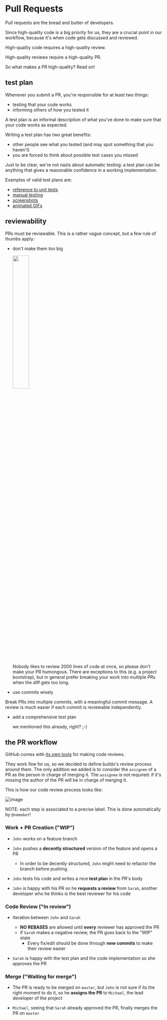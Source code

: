 # Pull Requests

Pull requests are the bread and butter of developers.

Since high-quality code is a big priority for us, they are a crucial point in our workflow, because it's when code gets discussed and reviewed.

High-quality code requires a high-quality review.

High-quality reviews require a high-quality PR.

So what makes a PR high-quality? Read on!

## test plan
Whenever you submit a PR, you're responsible for at least two things:
- testing that your code works
- informing others of how you tested it

A test plan is an informal description of what you've done to make sure that your code works as expected.

Writing a test plan has two great benefits:
- other people see what you tested (and may spot something that you haven't)
- you are forced to think about possible test cases you missed


Just to be clear, we're not nazis about automatic testing: a test plan can be anything that gives a reasonable confidence in a working implementation.

Examples of valid test plans are:
- [reference to unit tests](https://github.omnilab.our.buildo.io/buildo/aliniq/pull/2572)
- [manual testing](https://github.omnilab.our.buildo.io/buildo/aliniq/pull/2548)
- [screenshots](https://github.omnilab.our.buildo.io/buildo/aliniq/pull/2541)
- [animated GIFs](https://github.omnilab.our.buildo.io/buildo/aliniq/pull/2396)

## reviewability
PRs must be reviawable. This is a rather vague concept, but a few rule of thumbs apply:

- don't make them too big

  <img width="33%" src="https://cloud.githubusercontent.com/assets/4029499/23217749/99e357d4-f91a-11e6-8d84-7a29a6ec7479.png" />

  Nobody likes to review 2000 lines of code at once, so please don't make your PR humongous. There are exceptions to this (e.g. a project bootstrap), but in general prefer breaking your work into multiple PRs when the diff gets too long.

-  use commits wisely

  Break PRs into multiple commits, with a meaningful commit message. A review is much easier if each commit is reviewable independently.

- add a comprehensive test plan

  we mentioned this already, right? ;-)

## the PR workflow
GitHub comes with [its own tools](https://help.github.com/articles/about-pull-request-reviews/) for making code reviews.

They work fine for us, so we decided to define buildo's review process around them. The only addition we added is to consider the `assignee` of a PR as the person in charge of merging it.
The `assignee` is not required: if it's missing the author of the PR will be in charge of merging it.

This is how our code review process looks like:

![image](https://cloud.githubusercontent.com/assets/4029499/23214483/206532d4-f90f-11e6-8cf6-f68313a752d4.png)

NOTE: each step is associated to a precise label. This is done automatically by `@nemobot`!

### Work + PR Creation ("WIP")
- `John` works on a feature branch

- `John` pushes a **decently structured** version of the feature and opens a PR
  - In order to be decently structured, `John` might need to refactor the branch before pushing.

- `John` tests his code and writes a nice **test plan** in the PR's body

- `John` is happy with his PR so he **requests a review** from `Sarah`, another developer who he thinks is the best reviewer for his code

### Code Review ("In review")
- Iteration between `John` and `Sarah`
  - **NO REBASES** are allowed until **every** reviewer has approved the PR
  - if `Sarah` makes a negative review, the PR goes back to the "WIP" state
    - Every fix/edit should be done through **new commits** to make their review easier

- `Sarah` is happy with the test plan and the code implementation so she approves the PR

### Merge ("Waiting for merge")
- The PR is ready to be merged on `master`, but `John` is not sure if its the right moment to do it, so he **assigns the PR** to `Michael`, the lead developer of the project

- `Michael`, seeing that `Sarah` already approved the PR, finally merges the PR on `master`
